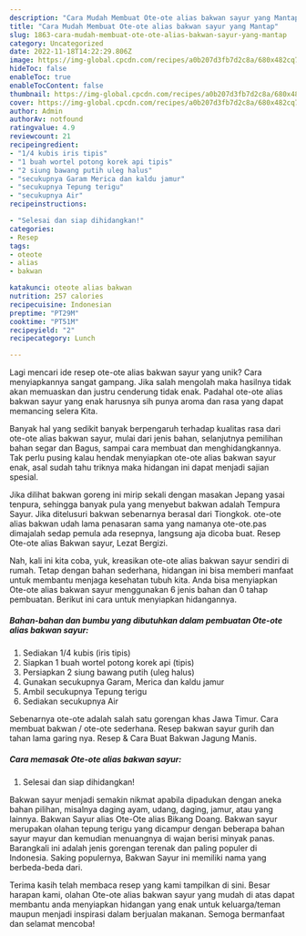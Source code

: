 ```yaml
---
description: "Cara Mudah Membuat Ote-ote alias bakwan sayur yang Mantap"
title: "Cara Mudah Membuat Ote-ote alias bakwan sayur yang Mantap"
slug: 1863-cara-mudah-membuat-ote-ote-alias-bakwan-sayur-yang-mantap
category: Uncategorized
date: 2022-11-18T14:22:29.806Z
image: https://img-global.cpcdn.com/recipes/a0b207d3fb7d2c8a/680x482cq70/ote-ote-alias-bakwan-sayur-foto-resep-utama.jpg
hideToc: false
enableToc: true
enableTocContent: false
thumbnail: https://img-global.cpcdn.com/recipes/a0b207d3fb7d2c8a/680x482cq70/ote-ote-alias-bakwan-sayur-foto-resep-utama.jpg
cover: https://img-global.cpcdn.com/recipes/a0b207d3fb7d2c8a/680x482cq70/ote-ote-alias-bakwan-sayur-foto-resep-utama.jpg
author: Admin
authorAv: notfound
ratingvalue: 4.9
reviewcount: 21
recipeingredient:
- "1/4 kubis iris tipis"
- "1 buah wortel potong korek api tipis"
- "2 siung bawang putih uleg halus"
- "secukupnya Garam Merica dan kaldu jamur"
- "secukupnya Tepung terigu"
- "secukupnya Air"
recipeinstructions:

- "Selesai dan siap dihidangkan!"
categories:
- Resep
tags:
- oteote
- alias
- bakwan

katakunci: oteote alias bakwan 
nutrition: 257 calories
recipecuisine: Indonesian
preptime: "PT29M"
cooktime: "PT51M"
recipeyield: "2"
recipecategory: Lunch

---
```





Lagi mencari ide resep ote-ote alias bakwan sayur yang unik? Cara menyiapkannya sangat gampang. Jika salah mengolah maka hasilnya tidak akan memuaskan dan justru cenderung tidak enak. Padahal ote-ote alias bakwan sayur yang enak harusnya sih punya aroma dan rasa yang dapat memancing selera Kita.





Banyak hal yang sedikit banyak berpengaruh terhadap kualitas rasa dari ote-ote alias bakwan sayur, mulai dari jenis bahan, selanjutnya pemilihan bahan segar dan Bagus, sampai cara membuat dan menghidangkannya. Tak perlu pusing kalau hendak menyiapkan ote-ote alias bakwan sayur enak,      asal sudah tahu triknya maka hidangan ini dapat menjadi sajian spesial.














Jika dilihat bakwan goreng ini mirip sekali dengan masakan Jepang yasai tenpura, sehingga banyak pula yang menyebut bakwan adalah Tempura Sayur. Jika ditelusuri bakwan sebenarnya berasal dari Tiongkok. ote-ote alias bakwan udah lama penasaran sama yang namanya ote-ote.pas dimajalah sedap pemula ada resepnya, langsung aja dicoba buat. Resep Ote-ote alias Bakwan sayur, Lezat Bergizi.






Nah, kali ini kita coba, yuk, kreasikan ote-ote alias bakwan sayur sendiri di rumah. Tetap dengan bahan sederhana, hidangan ini bisa memberi manfaat untuk membantu menjaga kesehatan tubuh kita. Anda bisa menyiapkan Ote-ote alias bakwan sayur menggunakan 6 jenis bahan dan 0 tahap pembuatan. Berikut ini cara untuk menyiapkan hidangannya.

<!--inarticleads1-->

##### Bahan-bahan dan bumbu yang dibutuhkan dalam pembuatan Ote-ote alias bakwan sayur:

1. Sediakan 1/4 kubis (iris tipis)
1. Siapkan 1 buah wortel potong korek api (tipis)
1. Persiapkan 2 siung bawang putih (uleg halus)
1. Gunakan secukupnya Garam, Merica dan kaldu jamur
1. Ambil secukupnya Tepung terigu
1. Sediakan secukupnya Air


Sebenarnya ote-ote adalah salah satu gorengan khas Jawa Timur. Cara membuat bakwan / ote-ote sederhana. Resep bakwan sayur gurih dan tahan lama garing nya. Resep &amp; Cara Buat Bakwan Jagung Manis. 

<!--inarticleads2-->

##### Cara memasak Ote-ote alias bakwan sayur:


1. Selesai dan siap dihidangkan!

Bakwan sayur menjadi semakin nikmat apabila dipadukan dengan aneka bahan pilihan, misalnya daging ayam, udang, daging, jamur, atau yang lainnya. Bakwan Sayur alias Ote-Ote alias Bikang Doang. Bakwan sayur merupakan olahan tepung terigu yang dicampur dengan beberapa bahan sayur mayur dan kemudian menuangnya di wajan berisi minyak panas. Barangkali ini adalah jenis gorengan terenak dan paling populer di Indonesia. Saking populernya, Bakwan Sayur ini memiliki nama yang berbeda-beda dari. 

Terima kasih telah membaca resep yang kami tampilkan di sini. Besar harapan kami, olahan Ote-ote alias bakwan sayur yang mudah di atas dapat membantu anda menyiapkan hidangan yang enak untuk keluarga/teman maupun menjadi inspirasi dalam berjualan makanan. Semoga bermanfaat dan selamat mencoba!
